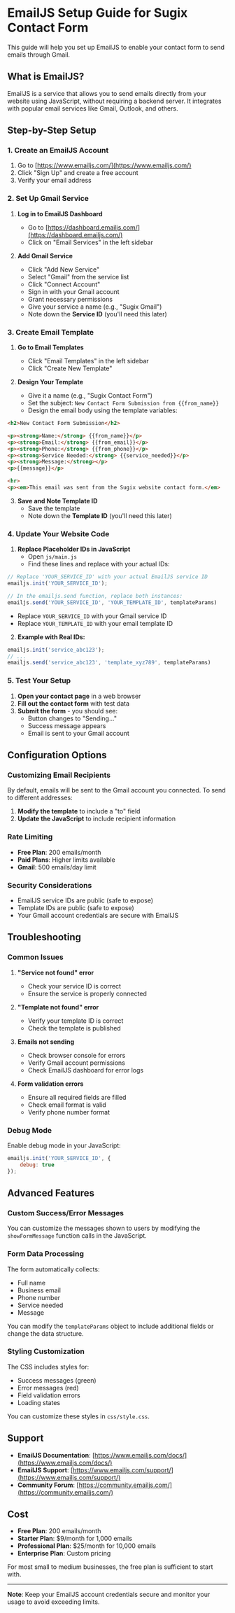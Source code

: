 # EmailJS Setup Guide for Sugix Contact Form

This guide will help you set up EmailJS to enable your contact form to send emails through Gmail.

## What is EmailJS?

EmailJS is a service that allows you to send emails directly from your website using JavaScript, without requiring a backend server. It integrates with popular email services like Gmail, Outlook, and others.

## Step-by-Step Setup

### 1. Create an EmailJS Account

1. Go to [https://www.emailjs.com/](https://www.emailjs.com/)
2. Click "Sign Up" and create a free account
3. Verify your email address

### 2. Set Up Gmail Service

1. **Log in to EmailJS Dashboard**
   - Go to [https://dashboard.emailjs.com/](https://dashboard.emailjs.com/)
   - Click on "Email Services" in the left sidebar

2. **Add Gmail Service**
   - Click "Add New Service"
   - Select "Gmail" from the service list
   - Click "Connect Account"
   - Sign in with your Gmail account
   - Grant necessary permissions
   - Give your service a name (e.g., "Sugix Gmail")
   - Note down the **Service ID** (you'll need this later)

### 3. Create Email Template

1. **Go to Email Templates**
   - Click "Email Templates" in the left sidebar
   - Click "Create New Template"

2. **Design Your Template**
   - Give it a name (e.g., "Sugix Contact Form")
   - Set the subject: `New Contact Form Submission from {{from_name}}`
   - Design the email body using the template variables:

```html
<h2>New Contact Form Submission</h2>

<p><strong>Name:</strong> {{from_name}}</p>
<p><strong>Email:</strong> {{from_email}}</p>
<p><strong>Phone:</strong> {{from_phone}}</p>
<p><strong>Service Needed:</strong> {{service_needed}}</p>
<p><strong>Message:</strong></p>
<p>{{message}}</p>

<hr>
<p><em>This email was sent from the Sugix website contact form.</em>
```

3. **Save and Note Template ID**
   - Save the template
   - Note down the **Template ID** (you'll need this later)

### 4. Update Your Website Code

1. **Replace Placeholder IDs in JavaScript**
   - Open `js/main.js`
   - Find these lines and replace with your actual IDs:

```javascript
// Replace 'YOUR_SERVICE_ID' with your actual EmailJS service ID
emailjs.init('YOUR_SERVICE_ID');

// In the emailjs.send function, replace both instances:
emailjs.send('YOUR_SERVICE_ID', 'YOUR_TEMPLATE_ID', templateParams)
```

   - Replace `YOUR_SERVICE_ID` with your Gmail service ID
   - Replace `YOUR_TEMPLATE_ID` with your email template ID

2. **Example with Real IDs:**
```javascript
emailjs.init('service_abc123');
// ...
emailjs.send('service_abc123', 'template_xyz789', templateParams)
```

### 5. Test Your Setup

1. **Open your contact page** in a web browser
2. **Fill out the contact form** with test data
3. **Submit the form** - you should see:
   - Button changes to "Sending..."
   - Success message appears
   - Email is sent to your Gmail account

## Configuration Options

### Customizing Email Recipients

By default, emails will be sent to the Gmail account you connected. To send to different addresses:

1. **Modify the template** to include a "to" field
2. **Update the JavaScript** to include recipient information

### Rate Limiting

- **Free Plan**: 200 emails/month
- **Paid Plans**: Higher limits available
- **Gmail**: 500 emails/day limit

### Security Considerations

- EmailJS service IDs are public (safe to expose)
- Template IDs are public (safe to expose)
- Your Gmail account credentials are secure with EmailJS

## Troubleshooting

### Common Issues

1. **"Service not found" error**
   - Check your service ID is correct
   - Ensure the service is properly connected

2. **"Template not found" error**
   - Verify your template ID is correct
   - Check the template is published

3. **Emails not sending**
   - Check browser console for errors
   - Verify Gmail account permissions
   - Check EmailJS dashboard for error logs

4. **Form validation errors**
   - Ensure all required fields are filled
   - Check email format is valid
   - Verify phone number format

### Debug Mode

Enable debug mode in your JavaScript:

```javascript
emailjs.init('YOUR_SERVICE_ID', {
    debug: true
});
```

## Advanced Features

### Custom Success/Error Messages

You can customize the messages shown to users by modifying the `showFormMessage` function calls in the JavaScript.

### Form Data Processing

The form automatically collects:
- Full name
- Business email
- Phone number
- Service needed
- Message

You can modify the `templateParams` object to include additional fields or change the data structure.

### Styling Customization

The CSS includes styles for:
- Success messages (green)
- Error messages (red)
- Field validation errors
- Loading states

You can customize these styles in `css/style.css`.

## Support

- **EmailJS Documentation**: [https://www.emailjs.com/docs/](https://www.emailjs.com/docs/)
- **EmailJS Support**: [https://www.emailjs.com/support/](https://www.emailjs.com/support/)
- **Community Forum**: [https://community.emailjs.com/](https://community.emailjs.com/)

## Cost

- **Free Plan**: 200 emails/month
- **Starter Plan**: $9/month for 1,000 emails
- **Professional Plan**: $25/month for 10,000 emails
- **Enterprise Plan**: Custom pricing

For most small to medium businesses, the free plan is sufficient to start with.

---

**Note**: Keep your EmailJS account credentials secure and monitor your usage to avoid exceeding limits.
